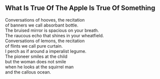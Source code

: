 What Is True Of The Apple Is True Of Something
----------------------------------------------
Conversations of hooves, the recitation  
of banners we call absorbant bottle.  
The bruised mirror is spacious on your breath.  
The raucous echo that shines in your wheatfield.  
Conversations of lemons, the recitation  
of flints we call pure curtain.  
I perch as if around a imperalist legume.  
The pioneer smiles at the child  
but the woman does not smile  
when he looks at the squirrel man  
and the callous ocean.  

